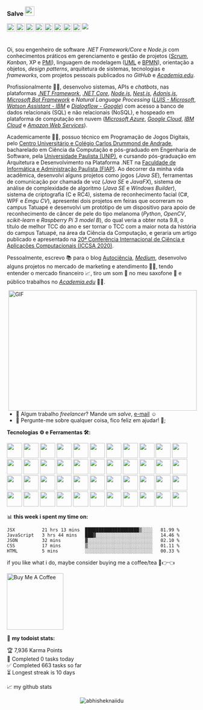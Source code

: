 ### Salve <img src="https://media.giphy.com/media/hvRJCLFzcasrR4ia7z/giphy.gif" width="25px">
<a href="https://pt-br.facebook.com/GabrieldeAlmeidaBatista">
  <img align="left" alt="Gabriel de Almeida Batista | Facebook" width="22px" src="https://raw.githubusercontent.com/peterthehan/peterthehan/master/assets/facebook.svg" />
</a>
<a href="https://www.youtube.com/channel/UCsV9wvVbAREaOJk2QIqTZgw">
  <img align="left" alt="Gabriel de Almeida Batista | Facebook" width="22px" src="https://raw.githubusercontent.com/peterthehan/peterthehan/master/assets/youtube.svg" />
</a>
<a href="https://twitter.com/biell_batista">
  <img align="left" alt="Gabriel de Almeida Batista | Twitter" width="22px" src="https://raw.githubusercontent.com/peterthehan/peterthehan/master/assets/twitter.svg" />
</a>
<a href="https://www.linkedin.com/in/gabriel-de-almeida-batista/">
  <img align="left" alt="Gabriel de Almeida Batista | LinkedIn" width="22px" src="https://raw.githubusercontent.com/peterthehan/peterthehan/master/assets/linkedin.svg" />
</a>
<a href="https://open.spotify.com/user/biellbatista">
  <img align="left" alt="Gabriel de Almeida Batista | Spotify" width="22px" src="https://raw.githubusercontent.com/peterthehan/peterthehan/master/assets/spotify.svg" />
</a>
<a href="https://www.instagram.com/_gabriielalmeida/">
  <img align="left" alt="Gabriel de Almeida Batista | Instagram" width="22px" src="https://camo.githubusercontent.com/c9dacf0f25a1489fdbc6c0d2b41cda58b77fa210a13a886d6f99e027adfbd358/68747470733a2f2f6564656e742e6769746875622e696f2f537570657254696e7949636f6e732f696d616765732f7376672f696e7374616772616d2e737667" />
</a>
<a href="https://autociencia.blogspot.com/">
  <img align="left" alt="Gabriel de Almeida Batista | Blogger" width="22px" src="https://camo.githubusercontent.com/eeac430277690b34033ac53d96e6fdb113365ab6351886945a6d7bb4702c92cf/68747470733a2f2f6564656e742e6769746875622e696f2f537570657254696e7949636f6e732f696d616765732f7376672f626c6f676765722e737667" />
</a>

<a href="https://medium.com/@GabrielAlmeidaBatista">
  <img align="left" alt="Gabriel de Almeida Batista | Medium" width="22px" src="https://camo.githubusercontent.com/a583b5ce3b463c784cb87592b3da7b9b9d014d7a16adfff04b91cb1452ae4ca2/68747470733a2f2f6564656e742e6769746875622e696f2f537570657254696e7949636f6e732f696d616765732f7376672f6d656469756d2e737667" />
</a>

![](https://visitor-badge.glitch.me/badge?page_id=BiellBatista.BiellBatista)

<br />

Oi, sou engenheiro de software _.NET Framework/Core_ e _Node.js_ com conhecimentos práticos em gerenciamento e gestão de projetos ([_Scrum_](https://www.scrum.org/), _Kanban_, XP e [PMI](https://www.pmi.org/)), linguagem de modelagem ([UML](https://www.uml.org/) e [BPMN](https://www.bpmn.org/)), orientação a objetos, _design patterns_, arquitetura de sistemas, tecnologias e _frameworks_, com projetos pessoais publicados no _GitHub_ e [_Academia.edu_](https://fiap.academia.edu/GabrieldeAlmeidaBatista).

Profissionalmente 👨‍💼, desenvolvo sistemas, APIs e _chatbots_, nas plataformas [_.NET Framework_](https://docs.microsoft.com/pt-br/dotnet/framework/), [_.NET Core_](https://docs.microsoft.com/pt-br/aspnet/core/?view=aspnetcore-5.0), [_Node.js_](https://nodejs.dev/), [_Nest.js_](https://nestjs.com/), [_Adonis.js_](https://adonisjs.com/), [_Microsoft Bot Framework_](https://docs.microsoft.com/pt-br/azure/bot-service/?view=azure-bot-service-4.0) e _Natural Language Processing_ ([_LUIS - Microsoft_](https://www.luis.ai/), [_Watson Assistant - IBM_](https://www.ibm.com/cloud/watson-assistant) e [_Dialogflow - Google_](https://dialogflow.cloud.google.com/)) com acesso a banco de dados relacionais (SQL) e não relacionais (NoSQL), e hospeado em plataforma de computação em nuvem ([_Microsoft Azure_](https://azure.microsoft.com/en-us/), [_Google Cloud_](https://cloud.google.com/), [_IBM Cloud_](https://cloud.ibm.com/) e [_Amazon Web Services_](https://aws.amazon.com/pt/)).

Academicamente 👨‍🎓, possuo técnico em Programação de Jogos Digitais, pelo [Centro Universitário e Colégio Carlos Drummond de Andrade](https://drummond.com.br/), bacharelado em Ciência da Computação e pós-graduado em Engenharia de Software, pela [Universidade Paulista (UNIP)](https://www.unip.br/), e cursando pós-graduação em Arquitetura e Desenvolvimento na Plataforma .NET na [Faculdade de Informática e Administração Paulista (FIAP)](https://www.fiap.com.br/). Ao decorrer da minha vida acadêmica, desenvolvi alguns projetos como jogos (_Java SE_), ferramentas de comunicação por chamada de voz (_Java SE_ e _JavaFX_), sistema de análise de complexidade de algoritmo (_Java SE_ e _Windows Builder_), sistema de criptografia (C e RC4), sistema de reconhecimento facial (C#, WPF e _Emgu CV_), apresentei dois projetos em feiras que ocorreram no campus Tatuapé e desenvolvi um protótipo de um dispositivo para apoio de reconhecimento de câncer de pele do tipo melanoma (_Python_, _OpenCV_, _scikit-learn_ e _Raspberry Pi 3 model B_), do qual veria a obter nota 9.8, o título de melhor TCC do ano e ser tornar o TCC com a maior nota da história do campus Tatuapé, na área da Ciência da Computação, e geraria um artigo publicado e apresentado na [20ª Conferência Internacional de Ciência e Aplicações Computacionais (ICCSA 2020)](https://link.springer.com/chapter/10.1007%2F978-3-030-58817-5_52).

Pessoalmente, escrevo 📚 para o blog [Autociência](https://autociencia.blogspot.com/), [_Medium_](https://medium.com/@GabrielAlmeidaBatista), desenvolvo alguns projetos no mercado de marketing e atendimento 👨‍💻, tendo entender o mercado financeiro 📈, tiro um som 🎼 no meu saxofone 🎷 e público trabalhos no [_Academia.edu_](https://fiap.academia.edu/GabrieldeAlmeidaBatista) 👨‍🔬.


  <img align="right" alt="GIF" src="https://github.com/abhisheknaiidu/abhisheknaiidu/blob/master/code.gif?raw=true" width="500" height="320" />
  
- 💼 Algum trabalho _freelancer_? Mande um _salve_, [e-mail](mailto:gabrielalmeidabatista@hotmail.com) ☺
- 💬 Pergunte-me sobre qualquer coisa, fico feliz em ajudar! 🙌;

**Tecnologias ⚙ e Ferramentas 🛠:**  

<!--C#--><code><img height="40" src="https://raw.githubusercontent.com/learnbr/csharp/master/csharp-logo.png"></code>
<!--TypeScript--><code><img height="40" src="https://upload.wikimedia.org/wikipedia/commons/thumb/4/4c/Typescript_logo_2020.svg/2048px-Typescript_logo_2020.svg.png"></code>
<!--JavaScript--><code><img height="40" src="https://camo.githubusercontent.com/9496882abd182958bcea4238ab44f7eb8928d7a4144c150f18f6c55ceb9b4490/68747470733a2f2f6564656e742e6769746875622e696f2f537570657254696e7949636f6e732f696d616765732f7376672f6a6176617363726970742e737667"></code>
<!--HTML--><code><img height="40" src="https://camo.githubusercontent.com/72e5df59529a42423d671ba4c02bfb327d917517bfff18595c5e5dc17a5abece/68747470733a2f2f6564656e742e6769746875622e696f2f537570657254696e7949636f6e732f696d616765732f7376672f68746d6c352e737667"></code>
<!--.NET--><code><img height="40" src="https://avatars.githubusercontent.com/u/9141961?s=200&v=4"></code>
<!--.NET Core--><code><img height="40" src="https://upload.wikimedia.org/wikipedia/commons/thumb/e/ee/.NET_Core_Logo.svg/1200px-.NET_Core_Logo.svg.png"></code>
<!--Node.js--><code><img height="40" src="https://avatars.githubusercontent.com/u/9950313?s=200&v=4"></code>
<!--Nest.js--><code><img height="40" src="https://docs.nestjs.com/assets/logo-small.svg"></code>
<!--Adonis.js--><code><img height="40" src="https://avatars.githubusercontent.com/u/13810373?s=280&v=4"></code>
<!--MongoDB--><code><img height="40" src="https://avatars.githubusercontent.com/u/45120?s=200&v=4"></code>
<!--SQL Server--><code><img height="40" src="https://avatars.githubusercontent.com/u/35132567?s=200&v=4"></code>
<!--MySQL--><code><img height="40" src="https://avatars.githubusercontent.com/u/2452804?s=200&v=4"></code>
<!--Oracle--><code><img height="40" src="https://avatars.githubusercontent.com/u/4430336?s=200&v=4"></code>
<!--Redis--><code><img height="40" src="https://avatars.githubusercontent.com/u/1529926?s=200&v=4"></code>
<!--K8s--><code><img height="40" src="https://butecotecnologico.com.br/kubernetes-explicado/k8s-logo.png"></code>
<!--Docker--><code><img height="40" src="https://camo.githubusercontent.com/b9279edfece526123a96af67ea002acdd47e84e5ad05126faa08ab3332f8a9ef/68747470733a2f2f6564656e742e6769746875622e696f2f537570657254696e7949636f6e732f696d616765732f7376672f646f636b65722e737667"></code>
<!--GIT--><code><img height="40" src="https://camo.githubusercontent.com/a7628672dbfd8720309680580dbfe8aff1d12a1bb2397b5c36cd10a56e08adf7/68747470733a2f2f6564656e742e6769746875622e696f2f537570657254696e7949636f6e732f696d616765732f7376672f6769742e737667"></code>
<!--GitHub--><code><img height="40" src="https://camo.githubusercontent.com/b079fe922f00c4b86f1b724fbc2e8141c468794ce8adbc9b7456e5e1ad09c622/68747470733a2f2f6564656e742e6769746875622e696f2f537570657254696e7949636f6e732f696d616765732f7376672f6769746875622e737667"></code>
<!--Bitbucket--><code><img height="40" src="https://camo.githubusercontent.com/f41d8404b5103b76f7961cfa693b3c12a42b84f26af03d79e30382f6454294fc/68747470733a2f2f6564656e742e6769746875622e696f2f537570657254696e7949636f6e732f696d616765732f7376672f6269746275636b65742e737667"></code>
<!--Azure--><code><img height="40" src="https://avatars.githubusercontent.com/u/6844498?s=200&v=4"></code>
<!--AWS--><code><img height="40" src="https://avatars.githubusercontent.com/u/2232217?s=200&v=4"></code>
<!--Google Cloud--><code><img height="40" src="https://avatars.githubusercontent.com/u/2810941?s=200&v=4"></code>
<!--IBM Cloud--><code><img height="40" src="https://avatars.githubusercontent.com/u/7284885?s=200&v=4"></code>
<!--ElasticSearch--><code><img height="40" src="https://camo.githubusercontent.com/bc22e14193789c65e479bf5113468dc67dde4f30f88390b18c252f652ed49b18/68747470733a2f2f6564656e742e6769746875622e696f2f537570657254696e7949636f6e732f696d616765732f7376672f656c61737469632e737667"></code>
<!--Windows--><code><img height="40" src="https://camo.githubusercontent.com/05eece38536aac5c8437e2cb46362e545443a80922c5e28463530726a6d186ac/68747470733a2f2f6564656e742e6769746875622e696f2f537570657254696e7949636f6e732f696d616765732f7376672f77696e646f77732e737667"></code>
<!--Ubuntu--><code><img height="40" src="https://camo.githubusercontent.com/c100a44b540f6bcea3f7bae169d5f75b44e8994a83deeaf2e9b7e7f9523c8bd3/68747470733a2f2f6564656e742e6769746875622e696f2f537570657254696e7949636f6e732f696d616765732f7376672f7562756e74752e737667"></code>
<!--Raspberry Pi--><code><img height="40" src="https://camo.githubusercontent.com/c2ccb80448b60208568ddf7d98bfe5e6b37c6aef4d8abd4204defa743ca10619/68747470733a2f2f6564656e742e6769746875622e696f2f537570657254696e7949636f6e732f696d616765732f7376672f7261737062657272795f70692e737667"></code>
<!--Azure DevOps--><code><img height="40" src="https://media-exp3.licdn.com/dms/image/C560BAQGDq_jNWJhTjQ/company-logo_200_200/0/1566324987720?e=2159024400&v=beta&t=LbqW8QVdQChA_BG2DEPJDkjWBNnkwnBNuMiraBdO_ng"></code>
<!--Trello--><code><img height="40" src="https://camo.githubusercontent.com/7ac5d3cdee334102901b70f018d38b77dc59a29f92dd392683dc01608aead0bc/68747470733a2f2f6564656e742e6769746875622e696f2f537570657254696e7949636f6e732f696d616765732f7376672f7472656c6c6f2e737667"></code>
<!--Visual Studio Code--><code><img height="40" src="https://upload.wikimedia.org/wikipedia/commons/thumb/2/2d/Visual_Studio_Code_1.18_icon.svg/1028px-Visual_Studio_Code_1.18_icon.svg.png"></code>
<!--Visual Studio--><code><img height="40" src="https://upload.wikimedia.org/wikipedia/commons/thumb/c/cd/Visual_Studio_2017_Logo.svg/1024px-Visual_Studio_2017_Logo.svg.png"></code>
<!--Grafana--><code><img height="40" src="https://camo.githubusercontent.com/bee320292f0271ebca73841185b7d354e32113cec197347df8d80e5fda596b96/68747470733a2f2f6564656e742e6769746875622e696f2f537570657254696e7949636f6e732f696d616765732f7376672f67726166616e612e737667"></code>
<!--UniCode--><code><img height="40" src="https://camo.githubusercontent.com/f8f52f1b6621f6546bd47619090fe199a0e6d0d2a84d588933bbda8eb153e678/68747470733a2f2f6564656e742e6769746875622e696f2f537570657254696e7949636f6e732f696d616765732f7376672f756e69636f64652e737667"></code>
<!--JSON--><code><img height="40" src="https://camo.githubusercontent.com/b6d249a510b6625bc493ee5894e1228ee81974b540565d6d58b23421ecc8d09b/68747470733a2f2f6564656e742e6769746875622e696f2f537570657254696e7949636f6e732f696d616765732f7376672f6a736f6e2e737667"></code>
<!--NPM--><code><img height="40" src="https://camo.githubusercontent.com/4348417189e1f7f64d07e1373b16e9a61bc8de4b0ff78238417528850701649b/68747470733a2f2f6564656e742e6769746875622e696f2f537570657254696e7949636f6e732f696d616765732f7376672f6e706d2e737667"></code>
<!--Postman--><code><img height="40" src="https://avatars.githubusercontent.com/u/10251060?s=200&v=4"></code>
<!--Prettier--><code><img height="40" src="https://avatars.githubusercontent.com/u/25822731?s=200&v=4"></code>
<!--Marcado Pago--><code><img height="40" src="https://avatars.githubusercontent.com/u/900583?s=200&v=4"></code>
<!--Bot Framework--><code><img height="40" src="https://www.sebraepr.com.br/wp-content/uploads/botframework.png"></code>
<!--LUIS--><code><img height="40" src="https://qnamaker.azureedge.net/Images/Icon-Language-Understanding.png"></code>
<!--Watson--><code><img height="40" src="https://avatars.githubusercontent.com/u/10017763?s=200&v=4"></code>
<!--Dialog Flow--><code><img height="40" src="https://avatars.githubusercontent.com/u/8170782?s=200&v=4"></code>
<!--QnA Maker--><code><img height="40" src="https://www.luis.ai/assets/images/homePage/qnaMakerIcon.png"></code>
<!--Scikit-Learn--><code><img height="40" src="https://avatars.githubusercontent.com/u/365630?s=200&v=4"></code>

📊 **this week i spent my time on:**
<!--START_SECTION:waka-->
```text
JSX          21 hrs 13 mins  ████████████████████▒░░░░   81.99 % 
JavaScript   3 hrs 44 mins   ███▓░░░░░░░░░░░░░░░░░░░░░   14.46 % 
JSON         32 mins         ▓░░░░░░░░░░░░░░░░░░░░░░░░   02.10 % 
CSS          17 mins         ▒░░░░░░░░░░░░░░░░░░░░░░░░   01.11 % 
HTML         5 mins          ░░░░░░░░░░░░░░░░░░░░░░░░░   00.33 % 
```
<!--END_SECTION:waka-->

if you like what i do, maybe consider buying me a coffee/tea 🥺👉👈

<a href="https://www.buymeacoffee.com/abhisheknaiidu" target="_blank"><img src="https://cdn.buymeacoffee.com/buttons/v2/default-red.png" alt="Buy Me A Coffee" width="150" ></a>

🚧 **my todoist stats:**
<!-- TODO-IST:START -->
🏆  7,936 Karma Points           
🌸  Completed 0 tasks today           
✅  Completed 663 tasks so far           
⏳  Longest streak is 10 days
<!-- TODO-IST:END -->


📈 my github stats

<p align="center"> <img src="https://github-readme-stats.vercel.app/api?username=BiellBatista&show_icons=true&theme=gotham" alt="abhisheknaiidu" />
